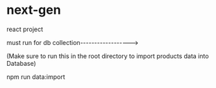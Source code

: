 # next-gen
 react project
 
 must run for db collection------------------>
 
 (Make sure to run this in the root directory to import products data into Database) 

 
   npm run data:import
  
